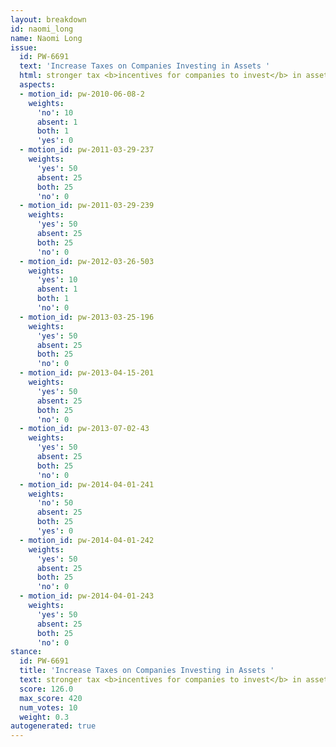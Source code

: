 ```yaml
---
layout: breakdown
id: naomi_long
name: Naomi Long
issue:
  id: PW-6691
  text: 'Increase Taxes on Companies Investing in Assets '
  html: stronger tax <b>incentives for companies to invest</b> in assets
  aspects:
  - motion_id: pw-2010-06-08-2
    weights:
      'no': 10
      absent: 1
      both: 1
      'yes': 0
  - motion_id: pw-2011-03-29-237
    weights:
      'yes': 50
      absent: 25
      both: 25
      'no': 0
  - motion_id: pw-2011-03-29-239
    weights:
      'yes': 50
      absent: 25
      both: 25
      'no': 0
  - motion_id: pw-2012-03-26-503
    weights:
      'yes': 10
      absent: 1
      both: 1
      'no': 0
  - motion_id: pw-2013-03-25-196
    weights:
      'yes': 50
      absent: 25
      both: 25
      'no': 0
  - motion_id: pw-2013-04-15-201
    weights:
      'yes': 50
      absent: 25
      both: 25
      'no': 0
  - motion_id: pw-2013-07-02-43
    weights:
      'yes': 50
      absent: 25
      both: 25
      'no': 0
  - motion_id: pw-2014-04-01-241
    weights:
      'no': 50
      absent: 25
      both: 25
      'yes': 0
  - motion_id: pw-2014-04-01-242
    weights:
      'yes': 50
      absent: 25
      both: 25
      'no': 0
  - motion_id: pw-2014-04-01-243
    weights:
      'yes': 50
      absent: 25
      both: 25
      'no': 0
stance:
  id: PW-6691
  title: 'Increase Taxes on Companies Investing in Assets '
  text: stronger tax <b>incentives for companies to invest</b> in assets
  score: 126.0
  max_score: 420
  num_votes: 10
  weight: 0.3
autogenerated: true
---
```

